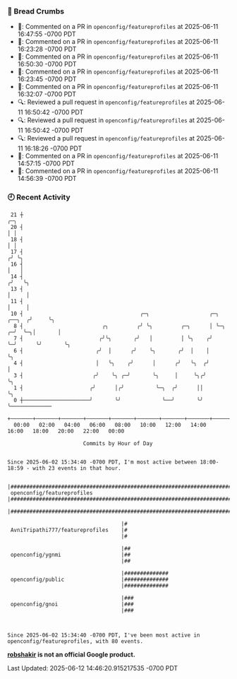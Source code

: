 ### 🍞 Bread Crumbs

 * 💬: Commented on a PR in  `openconfig/featureprofiles` at 2025-06-11 16:47:55 -0700 PDT
 * 💬: Commented on a PR in  `openconfig/featureprofiles` at 2025-06-11 16:23:28 -0700 PDT
 * 💬: Commented on a PR in  `openconfig/featureprofiles` at 2025-06-11 16:50:30 -0700 PDT
 * 💬: Commented on a PR in  `openconfig/featureprofiles` at 2025-06-11 16:23:45 -0700 PDT
 * 💬: Commented on a PR in  `openconfig/featureprofiles` at 2025-06-11 16:32:07 -0700 PDT
 * 🔍: Reviewed a pull request in  `openconfig/featureprofiles` at 2025-06-11 16:50:42 -0700 PDT
 * 🔍: Reviewed a pull request in  `openconfig/featureprofiles` at 2025-06-11 16:50:42 -0700 PDT
 * 🔍: Reviewed a pull request in  `openconfig/featureprofiles` at 2025-06-11 16:18:26 -0700 PDT
 * 💬: Commented on a PR in  `openconfig/featureprofiles` at 2025-06-11 14:57:15 -0700 PDT
 * 💬: Commented on a PR in  `openconfig/featureprofiles` at 2025-06-11 14:56:39 -0700 PDT

### 🕘 Recent Activity
```
 21 ┼                                                                            ╭─╮
 20 ┤                                                                            │ │
 18 ┤                                                                            │ │
 17 ┤                                                                           ╭╯ ╰╮
 16 ┤                                                                           │   │
 14 ┤                                                                          ╭╯   ╰╮
 13 ┤                                                                          │     │
 11 ┤                                                                          │     │
 10 ┤                                     ╭─╮                   ╭─╮     ╭──╮  ╭╯     ╰╮
  8 ┤                         ╭╮         ╭╯ ╰╮         ╭─╮      │ ╰─╮ ╭─╯  ╰─╮│       │
  7 ┤                        ╭╯╰╮       ╭╯   │         │ ╰╮    ╭╯   ╰─╯      ╰╯       ╰╮
  6 ┤                       ╭╯  │      ╭╯    ╰╮       ╭╯  │    │                       ╰╮
  4 ┤                       │   ╰╮    ╭╯      │      ╭╯   ╰╮  ╭╯                        │
  3 ┤                      ╭╯    ╰╮ ╭─╯       ╰╮     │     ╰╮╭╯                         ╰╮
  1 ┤                     ╭╯      │╭╯          ╰─╮  ╭╯      ││                           ╰╮
  0 ┼─────────────────────╯       ╰╯             ╰──╯       ╰╯                            ╰─────────────
    +───────+───────+───────+───────+───────+───────+───────+───────+───────+───────+───────+───────+────
  00:00   02:00   04:00   06:00   08:00   10:00   12:00   14:00   16:00   18:00   20:00   22:00   00:00   

						Commits by Hour of Day


Since 2025-06-02 15:34:40 -0700 PDT, I'm most active between 18:00-18:59 - with 23 events in that hour.

```



```
                                    |################################################################################
 openconfig/featureprofiles         |################################################################################
                                    |################################################################################

                                    |#
 AvniTripathi777/featureprofiles    |#
                                    |#

                                    |##
 openconfig/ygnmi                   |##
                                    |##

                                    |##############
 openconfig/public                  |##############
                                    |##############

                                    |###
 openconfig/gnoi                    |###
                                    |###



Since 2025-06-02 15:34:40 -0700 PDT, I've been most active in openconfig/featureprofiles, with 80 events.

```
**[robshakir](mailto:robjs@google.com) is not an official Google product.**  


Last Updated: 2025-06-12 14:46:20.915217535 -0700 PDT

